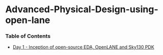 # Advanced-Physical-Design-using-open-lane

### Table of Contents
- [Day 1 - Inception of open-source EDA, OpenLANE and Sky130 PDK](#day-0---inception-of-open-source-eda---openlane-and-sky130-pdk)
